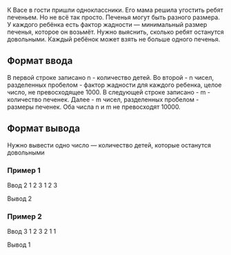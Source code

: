 К Васе в гости пришли одноклассники. Его мама решила угостить ребят печеньем.
Но не всё так просто. Печенья могут быть разного размера. У каждого ребёнка есть фактор жадности — минимальный размер печенья, которое он возьмёт. Нужно выяснить, сколько ребят останутся довольными.
Каждый ребёнок может взять не больше одного печенья.

## Формат ввода

В первой строке записано n - количество детей.
Во второй - n чисел, разделенных пробелом - фактор жадности для каждого ребенка, целое число, не превосходящее 1000.
В следующей строке записано - m - количество печенек.
Далее - m чисел, разделенных пробелом - размеры печенек.
Оба числа n и m не превосходят 10000.

## Формат вывода

Нужно вывести одно число — количество детей, которые останутся довольными

### Пример 1

Ввод
2
1 2
3
1 2 3

Вывод
2

### Пример 2

Ввод
3
1 2 3
2
1 1

Вывод
1
